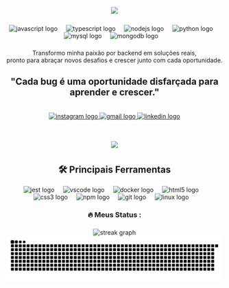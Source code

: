 <br clear="both">
<h1 align="center">
  <img src="https://readme-typing-svg.herokuapp.com/?font=Righteous&size=35&center=true&vCenter=true&width=500&height=70&duration=4000&lines=J.SANTT4NA!;&color=f28e1c" />
</h1>
<div align="center"> 
  <img src="https://cdn.jsdelivr.net/gh/devicons/devicon/icons/javascript/javascript-original.svg" height="40" alt="javascript logo"  />
  <img width="12" />
  
  <img src="https://cdn.jsdelivr.net/gh/devicons/devicon/icons/typescript/typescript-original.svg" height="40" alt="typescript logo"  />
  <img width="12" />
  
  <img src="https://cdn.jsdelivr.net/gh/devicons/devicon/icons/nodejs/nodejs-original.svg" height="40" alt="nodejs logo"  />
  <img width="12" />
  
  <img src="https://cdn.jsdelivr.net/gh/devicons/devicon/icons/python/python-original.svg" height="40" alt="python logo"  />
  <img width="12" />
 
   <img src="https://cdn.jsdelivr.net/gh/devicons/devicon/icons/mysql/mysql-original.svg" height="40" alt="mysql logo"  />
  <img width="12" />
  
  <img src="https://cdn.jsdelivr.net/gh/devicons/devicon/icons/mongodb/mongodb-original.svg" height="40" alt="mongodb logo"  />
  <img width="12" />


</div>

###

<p align="center">
    Transformo minha paixão por backend em soluções reais,<br>
    pronto para abraçar novos desafios e crescer junto com cada oportunidade.<br>
</p>

<h2 align="center">
  "Cada bug é uma oportunidade disfarçada para aprender e crescer."
</h2>


<br clear="both">


<div align="center">

  <a href="https://www.instagram.com/santan4ofc?igsh=eHo2eWk1NHRkbXU0" target="_blank" title="Instagram">
    <img src="https://img.shields.io/static/v1?message=Instagram&logo=instagram&label=&color=E4405F&logoColor=white&labelColor=&style=for-the-badge" height="35" alt="instagram logo" />
  </a>

  <a href="mailto:jhonnsantt4na@gmail.com" target="_blank" title="Gmail">
    <img src="https://img.shields.io/static/v1?message=Gmail&logo=gmail&label=&color=D14836&logoColor=white&labelColor=&style=for-the-badge" height="35" alt="gmail logo" />
  </a>

  <a href="https://www.linkedin.com/in/jsantt4na/" target="_blank" title="LinkedIn">
    <img src="https://img.shields.io/static/v1?message=LinkedIn&logo=linkedin&label=&color=0077B5&logoColor=white&labelColor=&style=for-the-badge" height="35" alt="linkedin logo" />
  </a>
  
</div>

<h1 align="center">
<img src="https://readme-typing-svg.herokuapp.com/?font=Righteous&size=35&center=true&vCenter=true&width=500&height=70&duration=4000&lines=Desenvolvedor+Backend!;&color=f28e1c" />
</h1>
<h2 align="center">🛠 Principais Ferramentas</h2>
<div align="center">
  <img src="https://cdn.jsdelivr.net/gh/devicons/devicon/icons/jest/jest-plain.svg" height="40" alt="jest logo"  />
  <img width="12" />
  
  <img src="https://cdn.jsdelivr.net/gh/devicons/devicon/icons/vscode/vscode-original.svg" height="40" alt="vscode logo"  />
  <img width="12" />

  <img src="https://cdn.jsdelivr.net/gh/devicons/devicon/icons/docker/docker-plain-wordmark.svg" height="40" alt="docker logo"  />
  <img width="12" />

  <img src="https://cdn.jsdelivr.net/gh/devicons/devicon/icons/html5/html5-original.svg" height="40" alt="html5 logo"  />
  <img width="12" />
  
  <img src="https://cdn.jsdelivr.net/gh/devicons/devicon/icons/css3/css3-original.svg" height="40" alt="css3 logo"  />
  <img width="12" />

  <img src="https://cdn.jsdelivr.net/gh/devicons/devicon/icons/npm/npm-original-wordmark.svg" height="40" alt="npm logo"  />
  <img width="12" />
  
  <img src="https://cdn.jsdelivr.net/gh/devicons/devicon/icons/git/git-original.svg" height="40" alt="git logo"  />
  <img width="12" />
  
  <img src="https://cdn.jsdelivr.net/gh/devicons/devicon/icons/linux/linux-original.svg" height="40" alt="linux logo"  />
  <img width="12" />

</div>


###

<h3 align="center">🔥   Meus Status :</h3> 

###

<div align="center">
  <img src="https://streak-stats.demolab.com?user=JhonSantt4na&locale=en&mode=daily&theme=dark&hide_border=false&border_radius=5&order=3" height="220" alt="streak graph"  />
</div>

<picture align="center">
  <source media="(prefers-color-scheme: dark)" srcset="https://raw.githubusercontent.com/JhonSantt4na/JhonSantt4na/output/github-contribution-grid-snake-dark.svg">
  <source media="(prefers-color-scheme: light)" srcset="https://raw.githubusercontent.com/JhonSantt4na/JhonSantt4na/output/github-contribution-grid-snake-dark.svg">
  <img align="center" alt="github contribution grid snake animation" src="https://raw.githubusercontent.com/JhonSantt4na/JhonSantt4na/output/github-contribution-grid-snake.svg">
</picture>
